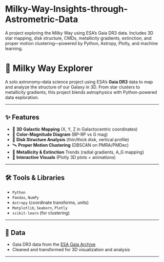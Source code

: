 # Milky-Way-Insights-through-Astrometric-Data
A project exploring the Milky Way using ESA’s Gaia DR3 data. Includes 3D star mapping, disk structure, CMDs, metallicity gradients, extinction, and proper motion clustering—powered by Python, Astropy, Plotly, and machine learning.
# 🌌 Milky Way Explorer

A solo astronomy–data science project using ESA’s **Gaia DR3** data to map and analyze the structure of our Galaxy in 3D. From star clusters to metallicity gradients, this project blends astrophysics with Python-powered data exploration.

---

## ✨ Features

- 📍 **3D Galactic Mapping** (X, Y, Z in Galactocentric coordinates)
- 🌈 **Color-Magnitude Diagram** (BP-RP vs G mag)
- 🌌 **Disk Structure Analysis** (thin/thick disk, vertical profile)
- 🛰️ **Proper Motion Clustering** (DBSCAN on PMRA/PMDec)
- 🔬 **Metallicity & Extinction** Trends (radial gradients, A_G mapping)
- 🎥 **Interactive Visuals** (Plotly 3D plots + animations)

---

## 🛠️ Tools & Libraries

- `Python`
- `Pandas`, `NumPy`
- `Astropy` (coordinate transforms, units)
- `Matplotlib`, `Seaborn`, `Plotly`
- `scikit-learn` (for clustering)

---

## 📁 Data

- Gaia DR3 data from the [ESA Gaia Archive](https://gea.esac.esa.int/archive/)
- Cleaned and transformed for 3D visualization and analysis

---



